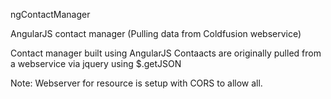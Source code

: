 ngContactManager

AngularJS contact manager (Pulling data from Coldfusion webservice)

Contact manager built using AngularJS
Contaacts are originally pulled from a webservice via jquery using $.getJSON

Note: Webserver for resource is setup with CORS to allow all.
